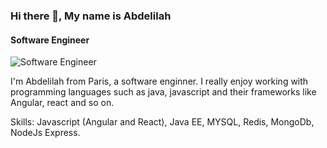 ### Hi there 👋, My name is Abdelilah 
#### Software Engineer
![Software Engineer](https://arturssmirnovs.github.io/github-profile-readme-generator/images/banner.png)

I'm Abdelilah from Paris, a software enginner. I really enjoy working with programming languages such as java, javascript and their frameworks like Angular, react and so on.


Skills: Javascript (Angular and React), Java EE, MYSQL, Redis, MongoDb, NodeJs Express.
